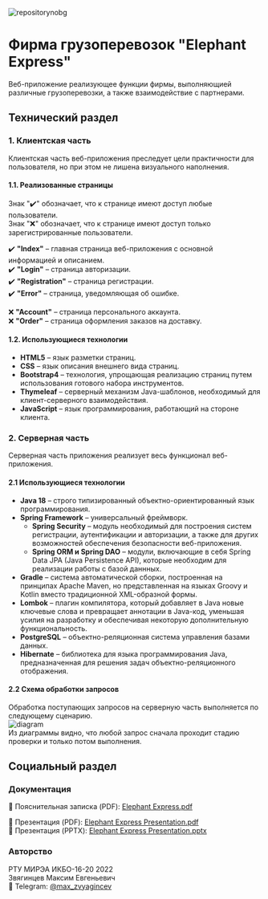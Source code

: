 ![repositorynobg](https://user-images.githubusercontent.com/90865234/176497766-bfe88ae0-3555-46ff-a81a-5daf257f95c1.png)

# Фирма грузоперевозок "Elephant Express"
Веб-приложение реализующее функции фирмы, выполняющией различные грузоперевозки, а также взаимодействие с партнерами.

## Технический раздел
### 1. Клиентская часть
Клиентская часть веб-приложения преследует цели практичности для пользователя, но при этом не лишена визуального наполнения.

#### 1.1. Реализованные страницы
Знак ":heavy_check_mark:" обозначает, что к странице имеют доступ любые пользователи. \
Знак ":x:" обозначает, что к странице имеют доступ только зарегистрированные пользователи.

:heavy_check_mark: **"Index"** – главная страница веб-приложения с основной информацией и описанием. \
:heavy_check_mark: **"Login"** – страница авторизации. \
:heavy_check_mark: **"Registration"** – страница регистрации. \
:heavy_check_mark: **"Error"** – страница, уведомляющая об ошибке.

:x: **"Account"** – страница персонального аккаунта. \
:x: **"Order"** – страница оформления заказов на доставку.

#### 1.2. Использующиеся технологии
* **HTML5** – язык разметки страниц.
* **CSS** – язык описания внешнего вида страниц.
* **Bootstrap4** – технология, упрощающая реализацию страниц путем использования готового набора инструментов.
* **Thymeleaf** – серверный механизм Java-шаблонов, необходимый для клиент-серверного взаимодействия.
* **JavaScript** – язык программирования, работающий на стороне клиента.

### 2. Серверная часть
Серверная часть приложения реализует весь функционал веб-приложения.

#### 2.1 Использующиеся технологии
* **Java 18** – строго типизированный объектно-ориентированный язык программирования.
* **Spring Framework** – универсальный фреймворк.
    * **Spring Security** – модуль необходимый для построения систем регистрации, аутентификации и авторизации, а также для других возможностей обеспечения
    безопасности веб-приложения.
    * **Spring ORM и Spring DAO** – модули, включающие в себя Spring Data JPA (Java Persistence API), которые необходим для реализации работы с базой даннных.
* **Gradle** – система автоматической сборки, построенная на принципах Apache Maven, но представленная на языках Groovy и Kotlin вместо традиционной XML-образной формы.
* **Lombok** – плагин компилятора, который добавляет в Java новые ключевые слова и превращает аннотации в Java-код, уменьшая усилия на разработку и обеспечивая
некоторую дополнительную функциональность.
* **PostgreSQL** – объектно-реляционная система управления базами данных.
* **Hibernate** – библиотека для языка программирования Java, предназначенная для решения задач объектно-реляционного отображения.

#### 2.2 Схема обработки запросов
Обработка поступающих запросов на серверную часть выполняется по следующему сценарию. \
![diagram](https://user-images.githubusercontent.com/90865234/176504413-1f8f6a43-8af8-4f08-857b-38f27d18e578.png) \
Из диаграммы видно, что любой запрос сначала проходит стадию проверки и только потом выполнения.

## Социальный раздел
### Документация
:floppy_disk: Пояснительная записка (PDF): [Elephant Express.pdf](https://github.com/xPressed/JavaTemplates-CourseWork/files/9012988/Elephant.Express.pdf)

:floppy_disk: Презентация (PDF): [Elephant Express Presentation.pdf](https://github.com/xPressed/JavaTemplates-CourseWork/files/9013009/Elephant.Express.Presentation.pdf) \
:floppy_disk: Презентация (PPTX): [Elephant Express Presentation.pptx](https://github.com/xPressed/JavaTemplates-CourseWork/files/9013010/Elephant.Express.Presentation.pptx)

### Авторство
РТУ МИРЭА ИКБО-16-20 2022 \
Звягинцев Максим Евгеньевич \
:link: Telegram: [@max_zvyagincev](https://t.me/max_zvyagincev)
